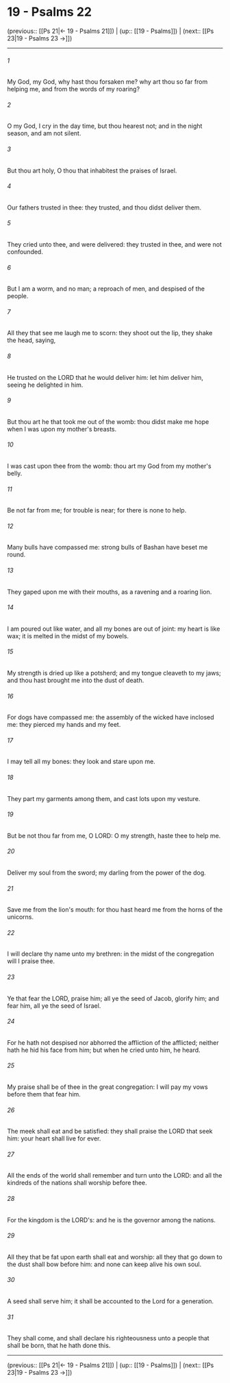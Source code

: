 # 19 - Psalms 22

(previous:: [[Ps 21|← 19 - Psalms 21]]) | (up:: [[19 - Psalms]]) | (next:: [[Ps 23|19 - Psalms 23 →]])

***


###### 1 
My God, my God, why hast thou forsaken me? why art thou so far from helping me, and from the words of my roaring? 

###### 2 
O my God, I cry in the day time, but thou hearest not; and in the night season, and am not silent. 

###### 3 
But thou art holy, O thou that inhabitest the praises of Israel. 

###### 4 
Our fathers trusted in thee: they trusted, and thou didst deliver them. 

###### 5 
They cried unto thee, and were delivered: they trusted in thee, and were not confounded. 

###### 6 
But I am a worm, and no man; a reproach of men, and despised of the people. 

###### 7 
All they that see me laugh me to scorn: they shoot out the lip, they shake the head, saying, 

###### 8 
He trusted on the LORD that he would deliver him: let him deliver him, seeing he delighted in him. 

###### 9 
But thou art he that took me out of the womb: thou didst make me hope when I was upon my mother's breasts. 

###### 10 
I was cast upon thee from the womb: thou art my God from my mother's belly. 

###### 11 
Be not far from me; for trouble is near; for there is none to help. 

###### 12 
Many bulls have compassed me: strong bulls of Bashan have beset me round. 

###### 13 
They gaped upon me with their mouths, as a ravening and a roaring lion. 

###### 14 
I am poured out like water, and all my bones are out of joint: my heart is like wax; it is melted in the midst of my bowels. 

###### 15 
My strength is dried up like a potsherd; and my tongue cleaveth to my jaws; and thou hast brought me into the dust of death. 

###### 16 
For dogs have compassed me: the assembly of the wicked have inclosed me: they pierced my hands and my feet. 

###### 17 
I may tell all my bones: they look and stare upon me. 

###### 18 
They part my garments among them, and cast lots upon my vesture. 

###### 19 
But be not thou far from me, O LORD: O my strength, haste thee to help me. 

###### 20 
Deliver my soul from the sword; my darling from the power of the dog. 

###### 21 
Save me from the lion's mouth: for thou hast heard me from the horns of the unicorns. 

###### 22 
I will declare thy name unto my brethren: in the midst of the congregation will I praise thee. 

###### 23 
Ye that fear the LORD, praise him; all ye the seed of Jacob, glorify him; and fear him, all ye the seed of Israel. 

###### 24 
For he hath not despised nor abhorred the affliction of the afflicted; neither hath he hid his face from him; but when he cried unto him, he heard. 

###### 25 
My praise shall be of thee in the great congregation: I will pay my vows before them that fear him. 

###### 26 
The meek shall eat and be satisfied: they shall praise the LORD that seek him: your heart shall live for ever. 

###### 27 
All the ends of the world shall remember and turn unto the LORD: and all the kindreds of the nations shall worship before thee. 

###### 28 
For the kingdom is the LORD's: and he is the governor among the nations. 

###### 29 
All they that be fat upon earth shall eat and worship: all they that go down to the dust shall bow before him: and none can keep alive his own soul. 

###### 30 
A seed shall serve him; it shall be accounted to the Lord for a generation. 

###### 31 
They shall come, and shall declare his righteousness unto a people that shall be born, that he hath done this.

***

(previous:: [[Ps 21|← 19 - Psalms 21]]) | (up:: [[19 - Psalms]]) | (next:: [[Ps 23|19 - Psalms 23 →]])
